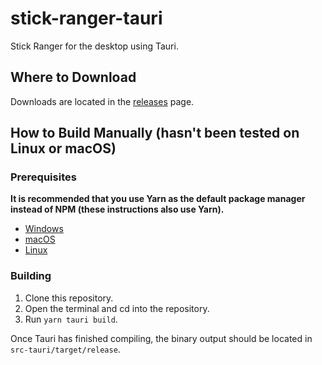 <h1>stick-ranger-tauri</h1>
  <p>Stick Ranger for the desktop using Tauri.</p>

<h2>Where to Download</h2>
  <p>Downloads are located in the <a href="https://github.com/quique-gq/stick-ranger-tauri/releases">releases</a> page.</p>

<h2>How to Build Manually (hasn't been tested on Linux or macOS)</h2>
  <h3>Prerequisites</h3>
    <p><strong>It is recommended that you use Yarn as the default package manager instead of NPM (these instructions also use Yarn).</strong></p>
    <ul>
      <li><a href="https://tauri.studio/en/docs/getting-started/setup-windows">Windows</a></li>
      <li><a href="https://tauri.studio/en/docs/getting-started/setup-macos">macOS</a></li>
      <li><a href="https://tauri.studio/en/docs/getting-started/setup-linux/">Linux</a></li>
    </ul>
  <h3>Building</h3>
    <ol>
      <li>Clone this repository.</li>
      <li>Open the terminal and cd into the repository.</li>
      <li>Run <code>yarn tauri build</code>.</li>
    </ol>
    <p>Once Tauri has finished compiling, the binary output should be located in <code>src-tauri/target/release</code>.</p>
